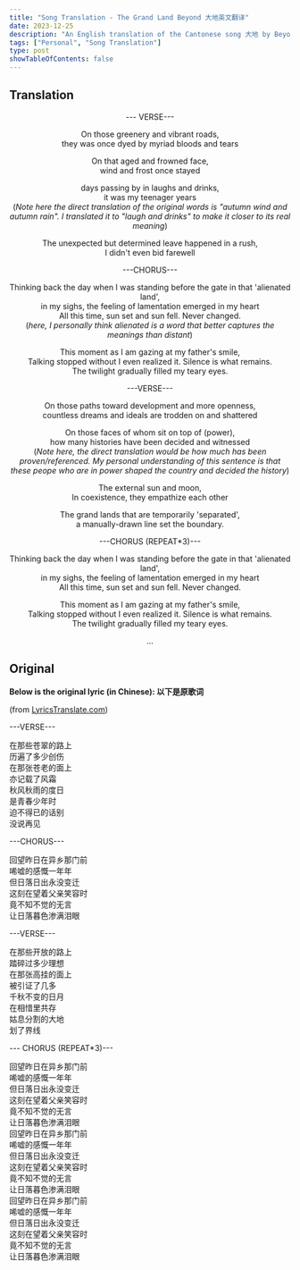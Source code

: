 ```yaml
---
title: "Song Translation - The Grand Land Beyond 大地英文翻译"
date: 2023-12-25
description: "An English translation of the Cantonese song 大地 by Beyond. This song, which talks about history, nostalgia, and with personal emotions, is what made the band rose to fame in the late 90s. For Beyond lovers, this song always holds a special place."
tags: ["Personal", "Song Translation"] 
type: post
showTableOfContents: false
---
```


## Translation
<div align="center">

<!--To move to a new line, tab two spaces and press enter-->

--- VERSE---

On those greenery and vibrant roads,  
they was once dyed by myriad bloods and tears

On that aged and frowned face,  
wind and frost once stayed

days passing by in laughs and drinks,  
it was my teenager years  
(*Note here the direct translation of the original words is "autumn wind and autumn rain". I translated it to "laugh and drinks" to make it closer to its real meaning*)

The unexpected but determined leave happened in a rush,  
I didn't even bid farewell

---CHORUS---

Thinking back the day when I was standing before the gate in that 'alienated land',  
in my sighs, the feeling of lamentation emerged in my heart   
All this time, sun set and sun fell. Never changed.  
(*here, I personally think alienated is a word that better captures the meanings than distant*)

This moment as I am gazing at my father's smile,  
Talking stopped without I even realized it. Silence is what remains.  
The twilight gradually filled my teary eyes.  

---VERSE---

On those paths toward development and more openness,  
countless dreams and ideals are trodden on and shattered

On those faces of whom sit on top of (power),  
how many histories have been decided and witnessed  
(*Note here, the direct translation would be how much has been proven/referenced. My personal understanding of this sentence is that these peope who are in power shaped the country and decided the history*)

The external sun and moon,   
In coexistence, they empathize each other 

The grand lands that are temporarily 'separated',  
a manually-drawn line set the boundary.

---CHORUS (REPEAT*3)---

Thinking back the day when I was standing before the gate in that 'alienated land',  
in my sighs, the feeling of lamentation emerged in my heart   
All this time, sun set and sun fell. Never changed.

This moment as I am gazing at my father's smile,  
Talking stopped without I even realized it. Silence is what remains.  
The twilight gradually filled my teary eyes.  

...


</div>


## Original
**Below is the original lyric (in Chinese): 以下是原歌词**

(from [LyricsTranslate.com](https://lyricstranslate.com/zh-hans/da-di-land.html))

---VERSE---

在那些苍翠的路上  
历遍了多少创伤  
在那张苍老的面上  
亦记载了风霜  
秋风秋雨的度日  
是青春少年时  
迫不得已的话别  
没说再见  

---CHORUS---

回望昨日在异乡那门前  
唏嘘的感慨一年年  
但日落日出永没变迁  
这刻在望着父亲笑容时  
竟不知不觉的无言  
让日落暮色渗满泪眼  

---VERSE---

在那些开放的路上  
踏碎过多少理想  
在那张高挂的面上  
被引证了几多  
千秋不变的日月  
在相惜里共存  
姑息分割的大地  
划了界线  

--- CHORUS (REPEAT*3)---

回望昨日在异乡那门前  
唏嘘的感慨一年年  
但日落日出永没变迁  
这刻在望着父亲笑容时  
竟不知不觉的无言  
让日落暮色渗满泪眼  
回望昨日在异乡那门前  
唏嘘的感慨一年年  
但日落日出永没变迁  
这刻在望着父亲笑容时  
竟不知不觉的无言  
让日落暮色渗满泪眼  
回望昨日在异乡那门前  
唏嘘的感慨一年年  
但日落日出永没变迁  
这刻在望着父亲笑容时  
竟不知不觉的无言  
让日落暮色渗满泪眼  
